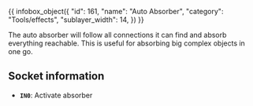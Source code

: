 {{ infobox_object({
	"id": 161,
	"name": "Auto Absorber",
	"category": "Tools/effects",
	"sublayer_width": 14,
}) }}

The auto absorber will follow all connections it can find and absorb everything reachable. This is useful for absorbing big complex objects in one go.

## Socket information
- **`IN0`**: Activate absorber
